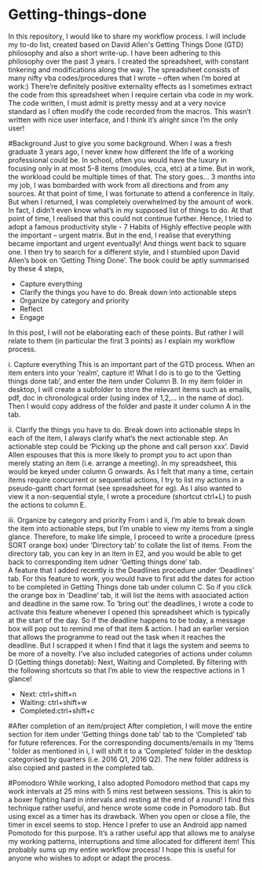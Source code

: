 # Getting-things-done

In this repository, I would like to share my workflow process. I will include my to-do list, created based on David Allen's Getting Things Done (GTD) philosophy and also a short write-up. I have been adhering to this philosophy over the past 3 years. 
I created the spreadsheet, with constant tinkering and modifications along the way. The spreadsheet consists of many nifty vba codes/procedures that I wrote – often when I’m bored at work:) There’re definitely positive externality effects as I sometimes extract the code from this spreadsheet when I require certain vba code in my work. The code written, I must admit is pretty messy and at a very novice standard as I often modify the code recorded from the macros. This wasn’t written with nice user interface, and I think it’s alright since I’m the only user!

#Background
Just to give you some background. When I was a fresh graduate 3 years ago, I never knew how different the life of a working professional could be. In school, often you would have the luxury in focusing only in at most 5-8 items (modules, cca, etc) at a time. But in work, the workload could be multiple times of that. The story goes… 3 months into my job, I was bombarded with work from all directions and from any sources. At that point of time, I was fortunate to attend a conference in Italy. But when I returned, I was completely overwhelmed by the amount of work. In fact, I didn’t even know what’s in my supposed list of things to do. At that point of time, I realised that this could not continue further. Hence, I tried to adopt a famous productivity style -  7 Habits of Highly effective people with the important – urgent matrix. But in the end, I realise that everything became important and urgent eventually! And things went back to square one. I then try to search for a different style, and I stumbled upon David Allen’s book on ‘Getting Thing Done’. The book could be aptly summarised by these 4 steps,

*	Capture everything
*	Clarify the things you have to do. Break down into actionable steps
*	Organize by category and priority
*	Reflect
*	Engage

In this post, I will not be elaborating each of these points. But rather I will relate to them (in particular the first 3 points) as I explain my workflow process.

i. Capture everything
This is an important part of the GTD process. When an item enters into your ‘realm’, capture it! What I do is to go to the ‘Getting things done tab’, and enter the item under Column B. In my item folder in desktop, I will create a subfolder to store the relevant items such as emails, pdf, doc in chronological order (using index of 1,2,… in the name of doc). Then I would copy address of the folder and paste it under column A in the tab.

ii. Clarify the things you have to do. Break down into actionable steps
In each of the item, I always clarify what’s the next actionable step.  An actionable step could be ‘Picking up the phone and call person xxx’. David Allen espouses that this is more likely to prompt you to act upon than merely stating an item (i.e. arrange a meeting). In my spreadsheet, this would be keyed under column G onwards. As I felt that many a time, certain items require concurrent or sequential actions, I try to list my actions in a pseudo-gantt chart format (see spreadsheet for eg). 
As I also wanted to view it a non-sequential style, I wrote a procedure (shortcut ctrl+L) to push the actions to column E. 

iii. Organize by category and priority
From i and ii, I’m able to break down the item into actionable steps, but I’m unable to view my items from a single glance. Therefore, to make life simple, I proceed to write a procedure (press SORT orange box) under ‘Directory tab’ to collate the list of items. From the directory tab, you can key in an item in E2, and you would be able to get back to corresponding item udner ‘Getting things done’ tab.    
A feature that I added recently is the Deadlines procedure under ‘Deadlines’ tab. For this feature to work, you would have to first add the dates for action to be completed in Getting Things done tab under column C. So if you click the orange box in ‘Deadline’ tab, it will list the items with associated action and deadline in the same row.
To ‘bring out’ the deadlines, I wrote a code to activate this feature whenever I opened this spreadsheet which is typically at the start of the day. So if the deadline happens to be today, a message box will pop out to remind me of that item & action. I had an earlier version that allows the programme to read out the task when it reaches the deadline. But I scrapped it when I find that it lags the system and seems to be more of a novelty.
I’ve also included categories of actions under column D (Getting things donetab): Next, Waiting and Completed. By filtering with the following shortcuts so that I’m able to view the respective actions in 1 glance!

* Next: ctrl+shift+n
* Waiting: ctrl+shift+w
*	Completed:ctrl+shift+c

#After completion of an item/project
After completion, I will move the entire section for item under ‘Getting things done tab’ tab to the ‘Completed’ tab for future references. For the corresponding documents/emails in my ‘Items ‘ folder as mentioned in i, I will shift it to a ‘Completed’ folder in the desktop categorised by quarters (i.e. 2016 Q1, 2016 Q2). The new folder address is also copied and pasted in the completed tab. 

#Pomodoro
While working, I also adopted Pomodoro method that caps my work intervals at 25 mins with 5 mins rest between sessions. This is akin to a boxer fighting hard in intervals and resting at the end of a round! I find this technique rather useful, and hence wrote some code in Pomodoro tab. But using excel as a timer has its drawback. When you open or close a file, the timer in excel seems to stop. Hence I prefer to use an Android app named Pomotodo for this purpose. It’s a rather useful app that allows me to analyse my working patterns, interruptions and time allocated for different item!
This probably sums up my entire workflow process! I hope this is useful for anyone who wishes to adopt or adapt the process.



